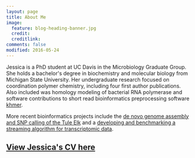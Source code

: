 ```yaml
---
layout: page
title: About Me
image:
  feature: blog-heading-banner.jpg
  credit:
  creditlink:
comments: false
modified: 2016-05-24
---
```


Jessica is a PhD student at UC Davis in the Microbiology Graduate Group. She holds a bachelor's degree in biochemistry and molecular biology from Michigan State University. Her undergraduate research focused on coordination polymer chemistry, including four first author publications. Also included was homology modeling of bacterial RNA polymerase and software contributions to short read bioinformatics preprocessing software [khmer](http://khmer.readthedocs.io/en/v2.0/). 

More recent bioinformatics projects include the [de novo genome assembly and SNP calling of the Tule Elk](https://github.com/jessicamizzi/tule-elk) and a [developing and benchmarking a streaming algorithm for transcriptomic data](https://github.com/jessicamizzi/tule-elk).


## [View Jessica's CV here](https://www.dropbox.com/s/ush1syfk19bcolb/JMizziPublicCV.pdf?dl=0)
